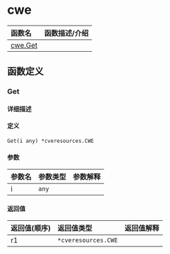 # cwe

|函数名|函数描述/介绍|
|:------|:--------|
| [cwe.Get](#get) ||


## 函数定义
### Get

#### 详细描述


#### 定义

`Get(i any) *cveresources.CWE`

#### 参数
|参数名|参数类型|参数解释|
|:-----------|:---------- |:-----------|
| i | `any` |   |

#### 返回值
|返回值(顺序)|返回值类型|返回值解释|
|:-----------|:---------- |:-----------|
| r1 | `*cveresources.CWE` |   |


